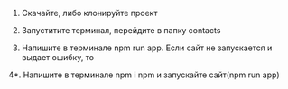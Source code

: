 1. Скачайте, либо клонируйте проект

2. Запуститите терминал, перейдите в папку contacts 

3. Напишите в терминале npm run app. Если сайт не запускается и выдает ошибку, то

4*. Напишите в терминале npm i npm и запускайте сайт(npm run app)

